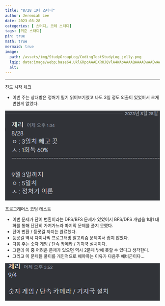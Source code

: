 ```yaml
---
title: "8/28 코테 스터디"
author: Jeremiah Lee
date: 2023-08-28
categories: [ 스터디, 코테 스터디]
tags: [취준 스터디]
pin: true
math: true
mermaid: true
image: 
  path: /assets/img/StudyGroupLog/CodingTestStudyLog_jelly.png
  lqip: data:image/webp;base64,UklGRpoAAABXRUJQVlA4WAoAAAAQAAAADwAABwAAQUxQSDIAAAARL0AmbZurmr57yyIiqE8oiG0bejIYEQTgqiDA9vqnsUSI6H+oAERp2HZ65qP/VIAWAFZQOCBCAAAA8AEAnQEqEAAIAAVAfCWkAALp8sF8rgRgAP7o9FDvMCkMde9PK7euH5M1m6VWoDXf2FkP3BqV0ZYbO6NA/VFIAAAA
  alt: 
---
```

***

진도 시작 체크
- 이번 주는 상대방은 정처기 필기 읽어보기였고 나도 3일 정도 외출이 있었어서 크게 변한게 없었다.

![](/assets/img/StudyGroupLog/8-28-codingTestStudyPic1.png)

프로그래머스 코딩 테스트
- 이번 문제가 단어 변환이라는 DFS/BFS 문제가 있었어서 BFS/DFS 개념을 1대1 대화를 통해 단단히 가져가느라 마지막 문제를 풀지 못했다.
- 단어 변환 / 등굣길 까지는 완료했다.
- 등굣길 역시 다이나믹 프로그래밍 알고리즘 문제여서 쉽지 않았다.
- 다음 주는 숫자 게임 / 단속 카메라 / 기지국 설치이다.
- 그런데 이 중 어려운 문제가 있으면 역시 2문제 밖에 못할 수 있다고 생각한다.
- 그리고 이 문제들 풀이를 개인적으로 해야하는 이유가 다음주 예비군이다...

![](/assets/img/StudyGroupLog/8-28-codingTestStudyPic2.png)

